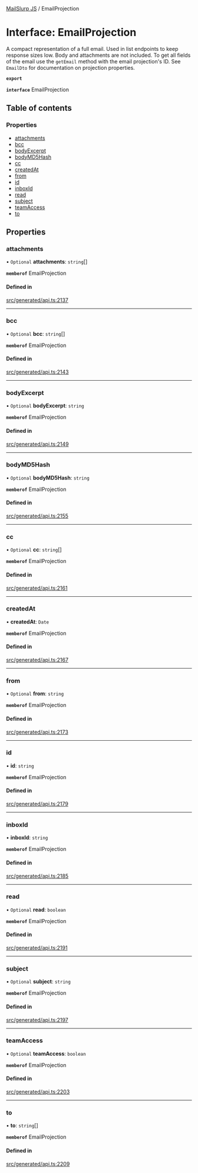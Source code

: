 [MailSlurp JS](../README.md) / EmailProjection

# Interface: EmailProjection

A compact representation of a full email. Used in list endpoints to keep response sizes low. Body and attachments are not included. To get all fields of the email use the `getEmail` method with the email projection's ID. See `EmailDto` for documentation on projection properties.

**`export`**

**`interface`** EmailProjection

## Table of contents

### Properties

- [attachments](EmailProjection.md#attachments)
- [bcc](EmailProjection.md#bcc)
- [bodyExcerpt](EmailProjection.md#bodyexcerpt)
- [bodyMD5Hash](EmailProjection.md#bodymd5hash)
- [cc](EmailProjection.md#cc)
- [createdAt](EmailProjection.md#createdat)
- [from](EmailProjection.md#from)
- [id](EmailProjection.md#id)
- [inboxId](EmailProjection.md#inboxid)
- [read](EmailProjection.md#read)
- [subject](EmailProjection.md#subject)
- [teamAccess](EmailProjection.md#teamaccess)
- [to](EmailProjection.md#to)

## Properties

### attachments

• `Optional` **attachments**: `string`[]

**`memberof`** EmailProjection

#### Defined in

[src/generated/api.ts:2137](https://github.com/mailslurp/mailslurp-client/blob/5a5ba59/src/generated/api.ts#L2137)

___

### bcc

• `Optional` **bcc**: `string`[]

**`memberof`** EmailProjection

#### Defined in

[src/generated/api.ts:2143](https://github.com/mailslurp/mailslurp-client/blob/5a5ba59/src/generated/api.ts#L2143)

___

### bodyExcerpt

• `Optional` **bodyExcerpt**: `string`

**`memberof`** EmailProjection

#### Defined in

[src/generated/api.ts:2149](https://github.com/mailslurp/mailslurp-client/blob/5a5ba59/src/generated/api.ts#L2149)

___

### bodyMD5Hash

• `Optional` **bodyMD5Hash**: `string`

**`memberof`** EmailProjection

#### Defined in

[src/generated/api.ts:2155](https://github.com/mailslurp/mailslurp-client/blob/5a5ba59/src/generated/api.ts#L2155)

___

### cc

• `Optional` **cc**: `string`[]

**`memberof`** EmailProjection

#### Defined in

[src/generated/api.ts:2161](https://github.com/mailslurp/mailslurp-client/blob/5a5ba59/src/generated/api.ts#L2161)

___

### createdAt

• **createdAt**: `Date`

**`memberof`** EmailProjection

#### Defined in

[src/generated/api.ts:2167](https://github.com/mailslurp/mailslurp-client/blob/5a5ba59/src/generated/api.ts#L2167)

___

### from

• `Optional` **from**: `string`

**`memberof`** EmailProjection

#### Defined in

[src/generated/api.ts:2173](https://github.com/mailslurp/mailslurp-client/blob/5a5ba59/src/generated/api.ts#L2173)

___

### id

• **id**: `string`

**`memberof`** EmailProjection

#### Defined in

[src/generated/api.ts:2179](https://github.com/mailslurp/mailslurp-client/blob/5a5ba59/src/generated/api.ts#L2179)

___

### inboxId

• **inboxId**: `string`

**`memberof`** EmailProjection

#### Defined in

[src/generated/api.ts:2185](https://github.com/mailslurp/mailslurp-client/blob/5a5ba59/src/generated/api.ts#L2185)

___

### read

• `Optional` **read**: `boolean`

**`memberof`** EmailProjection

#### Defined in

[src/generated/api.ts:2191](https://github.com/mailslurp/mailslurp-client/blob/5a5ba59/src/generated/api.ts#L2191)

___

### subject

• `Optional` **subject**: `string`

**`memberof`** EmailProjection

#### Defined in

[src/generated/api.ts:2197](https://github.com/mailslurp/mailslurp-client/blob/5a5ba59/src/generated/api.ts#L2197)

___

### teamAccess

• `Optional` **teamAccess**: `boolean`

**`memberof`** EmailProjection

#### Defined in

[src/generated/api.ts:2203](https://github.com/mailslurp/mailslurp-client/blob/5a5ba59/src/generated/api.ts#L2203)

___

### to

• **to**: `string`[]

**`memberof`** EmailProjection

#### Defined in

[src/generated/api.ts:2209](https://github.com/mailslurp/mailslurp-client/blob/5a5ba59/src/generated/api.ts#L2209)
